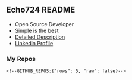 ## Echo724 README

- Open Source Developer
- Simple is the best
- [Detailed Description](https://www.notion.so/echo724/Eunchan-Cho-Software-Developer-0e07602f35144f2c958fb3f233013de2)
- [Linkedin Profile](https://www.linkedin.com/in/eunchan-cho-382001184)

### My Repos
```
<!--GITHUB_REPOS:{"rows": 5, "raw": false}-->
```
